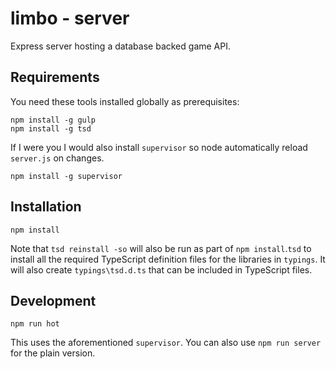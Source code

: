 # limbo - server
Express server hosting a database backed game API.

Requirements
---
You need these tools installed globally as prerequisites:
```
npm install -g gulp
npm install -g tsd
```

If I were you I would also install `supervisor` so node automatically reload `server.js` on changes.

```
npm install -g supervisor
```

Installation
---
```
npm install
```

Note that `tsd reinstall -so` will also be run as part of `npm install`.`tsd` to install all the required TypeScript definition files for the libraries in `typings`. 
It will also create `typings\tsd.d.ts` that can be included in TypeScript files.

Development
---
```
npm run hot
```

This uses the aforementioned `supervisor`. You can also use `npm run server` for the plain version. 
